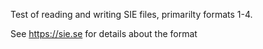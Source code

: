 Test of reading and writing SIE files, primarilty formats 1-4.

See https://sie.se for details about the format
